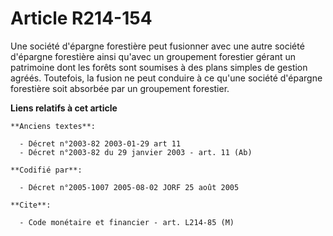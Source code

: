 # Article R214-154

Une société d'épargne forestière peut fusionner avec une autre société d'épargne forestière ainsi qu'avec un groupement
forestier gérant un patrimoine dont les forêts sont soumises à des plans simples de gestion agréés. Toutefois, la fusion ne
peut conduire à ce qu'une société d'épargne forestière soit absorbée par un groupement forestier.

**Liens relatifs à cet article**

	**Anciens textes**:

	  - Décret n°2003-82 2003-01-29 art 11
	  - Décret n°2003-82 du 29 janvier 2003 - art. 11 (Ab)

	**Codifié par**:

	  - Décret n°2005-1007 2005-08-02 JORF 25 août 2005

	**Cite**:

	  - Code monétaire et financier - art. L214-85 (M)
